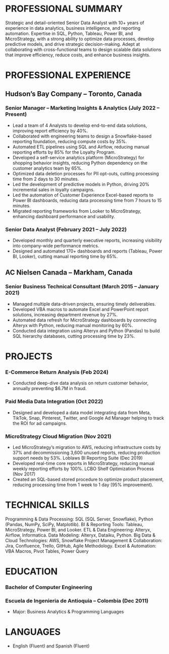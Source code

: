 # PROFESSIONAL SUMMARY
Strategic and detail-oriented Senior Data Analyst with 10+ years of experience in data analytics, business intelligence, and reporting automation. Expertise in SQL, Python, Tableau, Power BI, and MicroStrategy, with a strong ability to optimize data processes, develop predictive models, and drive strategic decision-making. Adept at collaborating with cross-functional teams to design scalable data solutions that improve efficiency, reduce costs, and enhance business insights.

# PROFESSIONAL EXPERIENCE
## Hudson’s Bay Company – Toronto, Canada
### Senior Manager – Marketing Insights & Analytics (July 2022 – Present)
*	Lead a team of 4 Analysts to develop end-to-end data solutions, improving report efficiency by 40%.
*	Collaborated with engineering teams to design a Snowflake-based reporting foundation, reducing compute costs by 35%.
*	Automated ETL pipelines using SQL and Airflow, reducing manual reporting efforts by 85% for the Loyalty Program.
*	Developed a self-service analytics platform (MicroStrategy) for shopping behavior insights, reducing Python dependency on the customer analytics team by 65%.
*	Optimized data deletion processes for PII opt-outs, cutting processing time from 2 days to 30 minutes.
*	Led the development of predictive models in Python, driving 20% incremental sales in loyalty campaigns.
*	Led the automation of Customer Experience Excel-based reports to Power BI dashboards, reducing data processing time from 7 hours to 15 minutes.
*	Migrated reporting frameworks from Looker to MicroStrategy, enhancing dashboard performance and usability.
### Senior Data Analyst (February 2021 – July 2022)
* Developed monthly and quarterly executive reports, increasing visibility into company-wide performance metrics.
* Designed and automated 170+ dashboards and reports (Tableau, Power BI, Looker), cutting manual reporting time by 65%.
## AC Nielsen Canada – Markham, Canada
### Senior Business Technical Consultant (March 2015 – January 2021)
*	Managed multiple data-driven projects, ensuring timely deliverables.
*	Developed VBA macros to automate Excel and PowerPoint report solutions, increasing department revenue by 27%.
*	Automated data refresh for MicroStrategy dashboards by connecting Alteryx with Python, reducing manual monitoring by 60%.
*	Conducted data integration using Alteryx and Python (Pandas) to build SQL hierarchy databases, cutting processing time by 23%.

# PROJECTS
### E-Commerce Return Analysis (Feb 2024)
*	Conducted deep-dive data analysis on return customer behavior, annually preventing $6.7M in fraud.
### Paid Media Data Integration (Oct 2022)
*	Designed and developed a data model integrating data from Meta, TikTok, Snap, Pinterest, Twitter, and Google Ad Manager helping to track the ROI for ad campaigns.
### MicroStrategy Cloud Migration (Nov 2021)
*	Led MicroStrategy’s migration to AWS, reducing infrastructure costs by 37% and decommissioning 3,600 unused reports, reducing production support needs by 53%.
Loblaws BI Reporting Suite (Dec 2019)
*	Developed real-time core reports in MicroStrategy, reducing manual weekly reporting efforts by 100%.
LCBO Shelf Optimization Process (Nov 2017)
*	Created an SQL-based stored procedure to optimize product placement, reducing processing time from 1 week to 1 day (95% improvement).

# TECHNICAL SKILLS
Programming & Data Processing: SQL (SQL Server, Snowflake), Python (Pandas, NumPy, SciPy, Matplotlib).
BI & Reporting Tools: Tableau, MicroStrategy, Power BI, and Looker.
ETL & Data Engineering: Alteryx, Airflow, Informatica.
Data Modeling: Alteryx, Dataiku, Python.
Big Data & Cloud Technologies: AWS, Snowflake
Project Management & Collaboration: Jira, Confluence, Trello, GitHub, Agile Methodology.
Excel & Automation: VBA Macros, Pivot Tables, Power Query
# EDUCATION
### Bachelor of Computer Engineering
### Escuela de Ingenieria de Antioquia – Colombia (Dec 2011)
*	Major: Business Analytics & Programming Languages

# LANGUAGES
*	English (Fluent) and Spanish (Fluent)


